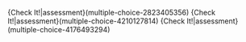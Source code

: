 {Check It!|assessment}(multiple-choice-2823405356)
{Check It!|assessment}(multiple-choice-4210127814)
{Check It!|assessment}(multiple-choice-4176493294)